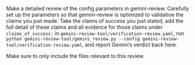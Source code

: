 Make a detailed review of the config parameters in gemini-review. Carefully set up the parameters so that gemini-review is optimized to validatioe the claims you just made. Take the claims of success you just stated, add the full detail of these claims and all evidence for those claims under `claims_of_success:` in `gemini-review-tool/verification-review.yaml`, run `python gemini-review-tool/gemini_review.py --config gemini-review-tool/verification-review.yaml`, and report Gemini’s verdict back here. 

Make sure to only include the files relevant to this review.